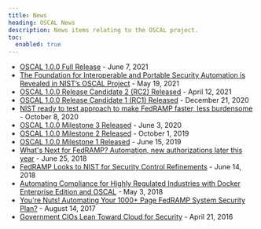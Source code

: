 ```yaml
---
title: News
heading: OSCAL News
description: News items relating to the OSCAL project.
toc:
  enabled: true
---
```


- [OSCAL 1.0.0 Full Release](https://github.com/usnistgov/OSCAL/releases/tag/v1.0.0) - June 7, 2021
- [The Foundation for Interoperable and Portable Security Automation is Revealed in NIST’s OSCAL Project](https://www.nist.gov/blogs/cybersecurity-insights/foundation-interoperable-and-portable-security-automation-revealed) - May 19, 2021
- [OSCAL 1.0.0 Release Candidate 2 (RC2) Released](https://github.com/usnistgov/OSCAL/releases/tag/v1.0.0-rc2) - April 12, 2021
- [OSCAL 1.0.0 Release Candidate 1 (RC1) Released](https://pages.nist.gov/OSCAL/contribute/roadmap/#oscal-100-release-candidate-1) - December 21, 2020
- [NIST ready to test approach to make FedRAMP faster, less burdensome](https://federalnewsnetwork.com/ask-the-cio/2020/10/nist-ready-to-test-approach-to-make-fedramp-faster-less-burdensome/) - October 8, 2020
- [OSCAL 1.0.0 Milestone 3 Released](https://pages.nist.gov/OSCAL/contribute/roadmap/#oscal-100-milestone-3) - June 3, 2020
- [OSCAL 1.0.0 Milestone 2 Released](https://pages.nist.gov/OSCAL/contribute/roadmap/#oscal-100-milestone-2) - October 1, 2019
- [OSCAL 1.0.0 Milestone 1 Released](https://pages.nist.gov/OSCAL/contribute/roadmap/#oscal-100-milestone-1) - June 15, 2019
- [What's Next for FedRAMP? Automation, new authorizations later this year](https://federalnewsnetwork.com/federal-cloud-report/2018/06/whats-next-for-fedramp-automation-new-authorizations-and-more-later-this-year/) - June 25, 2018
- <a href="https://gcn.com/articles/2018/06/14/fedramp-updates.aspx" data-proofer-ignore="yes">FedRAMP Looks to NIST for Security Control Refinements</a> - June 14, 2018
- [Automating Compliance for Highly Regulated Industries with Docker Enterprise Edition and OSCAL](https://blog.docker.com/2018/05/automating-compliance-docker-ee-oscal/) - May 3, 2018
- [You're Nuts! Automating Your 1000+ Page FedRAMP System Security Plan?](https://www.govloop.com/community/blog/youre-nuts-automating-1000page-fedramp-system-security-plan/) - August 14, 2017
- [Government CIOs Lean Toward Cloud for Security](https://www.meritalk.com/articles/government-cios-lean-toward-cloud-for-security/) - April 21, 2016
